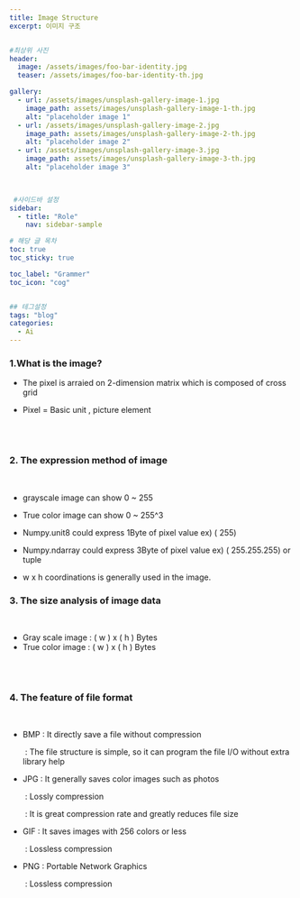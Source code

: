 ```yaml
---
title: Image Structure
excerpt: 이미지 구조 


#최상위 사진
header:
  image: /assets/images/foo-bar-identity.jpg
  teaser: /assets/images/foo-bar-identity-th.jpg

gallery:
  - url: /assets/images/unsplash-gallery-image-1.jpg
    image_path: assets/images/unsplash-gallery-image-1-th.jpg
    alt: "placeholder image 1"
  - url: /assets/images/unsplash-gallery-image-2.jpg
    image_path: assets/images/unsplash-gallery-image-2-th.jpg
    alt: "placeholder image 2"
  - url: /assets/images/unsplash-gallery-image-3.jpg
    image_path: assets/images/unsplash-gallery-image-3-th.jpg
    alt: "placeholder image 3"
    


 #사이드바 설정 
sidebar:
  - title: "Role"
    nav: sidebar-sample

# 해당 글 목차
toc: true
toc_sticky: true

toc_label: "Grammer"
toc_icon: "cog"


## 테그설정
tags: "blog"
categories:
  - Ai
---
```







### 1.What is the image?



- The pixel is arraied on 2-dimension matrix which is composed of cross grid 



- Pixel = Basic unit , picture element

<br/>

<br/>

### 2. The expression method of image

<br/>

- grayscale image can show 0 ~ 255 

  

- True color image can show 0 ~ 255^3

  

- Numpy.unit8 could express 1Byte of pixel value ex) ( 255)

- Numpy.ndarray could express 3Byte of pixel value  ex) ( 255.255.255) or tuple



- w x h coordinations is generally used in the image. 



### 3. The size analysis of image data

<br/>

-  Gray scale image : ( w ) x ( h )  Bytes
-  True color image : ( w ) x ( h ) Bytes

<br/>

<br/>



### 4. The feature of file format

<br/>

- BMP : It directly save a file without compression

  ​		 : The file structure is simple, so it can program the file I/O without extra library help

- JPG : It generally saves color images such as photos

  ​		: Lossly compression

  ​	    : It is great compression rate and greatly reduces file size

- GIF : It saves images with 256 colors or less  

  ​	   : Lossless compression

- PNG : Portable Network Graphics

  ​         : Lossless compression